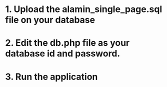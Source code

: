 <h1>1. Upload the alamin_single_page.sql file on your database</h1>
<h1>2. Edit the db.php file as your database id and password.</h1>
<h1>3. Run the application</h1>
